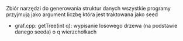 Zbiór narzędzi do generowania struktur danych
wszystkie programy przyjmują jako argument liczbę która jest traktowana jako seed
- graf.cpp: getTree(int q): wypisanie losowego drzewa (na podstawie danego seeda) o q wierzchołkach